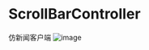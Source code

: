 # ScrollBarController
仿新闻客户端
![image](https://github.com/yaojinhai/ScrollBarController/blob/master/gif5%E6%96%B0%E6%96%87%E4%BB%B6.gif)
